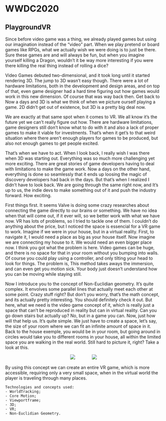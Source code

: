 # WWDC2020

## PlaygroundVR

Since before video game was a thing, we already played games but using our imagination instead of the “video” part. When we play pretend or board games like RPGs, what we actually wish we were doing is to just be there. Sure these games are and will always be fun, but when you imagine yourself killing a Dragon, wouldn’t it be way more interesting if you were there killing the real thing instead of rolling a dice?

Video Games debuted two-dimensional, and it took long until it started rendering 3D. The jump to 3D wasn’t easy though. There were a lot of hardware limitations, both in the development and design areas, and on top of that, even game designer had a hard time figuring out how games would work in this new dimension. Of course that was way back then. Get back to Now a days and 3D is what we think of when we picture ourself playing a game. 2D didn’t get out of existence, but 3D is a pretty big deal now.

We are exactly at that same spot when it comes to VR. We all know it’s the future yet we can’t really figure out how. There are hardware limitations, game designers still don’t know what to do with it and also a lack of proper games to make it viable for investments. That’s when it get’s to that weird situation where there aren’t enough players for games to be produced, but also not enough games to get people excited.

That’s when we have to act. When I look back, I really wish I was there when 3D was starting out. Everything was so much more challenging yet more exciting. There are great stories of game developers having to deal with limitations to make the game work. Now a days on the other hand, everything is done so seamlessly that it ends up loosing the magic of discovery developers had back in the days. But that’s when I realized I didn’t have to look back. We are going through the same right now, and It’s up to us, the indie devs to make something out of it and push the industry forward. How exciting.

First things first. It seems Valve is doing some crazy researches about connecting the game directly to our brains or something. We have no idea when that will come out, if it ever will, so we better work with what we have now. VR has lots of problems, so I tried to tackle one of them. I couldn’t do anything about the price, but I noticed the space is essencial for a VR game to work. Imagine if we were in your house, but in a virtual reality. First, to navigate it, I would need a place as big as your house itself. Now imagine we are connecting my house to it. We would need an even bigger place now. I think you got what the problem is here. Video games can be huge, and there is no space for that in your room without you bumping into walls. Of course you could play using a controller, and only tilting your head to look for things. The problem is, This method takes aways the immersion, and can even get you motion sick. Your body just doesn’t understand how you can be moving while staying still.

Now I introduce you to the concept of Non-Euclidian geometry. It’s quite complex. It envolves some parallel lines that actually meet each other at some point. Crazy stuff right? But don’t you worry, that’s the math concept, and its actually pretty interesting. You should definitely check it out. But here, what we need is the video game concept of it, which is really just a space that can’t be reproduced in reality but can in virtual reality. Can you go down stairs but actually up? No, but in a game you can. Now, just how will that help us. It’s quite simple. We just have to create a space, let’s say, the size of your room where we can fit an infinite amount of space in it. Back to the house exemple, you would be in your room, but going around in circles would take you to different rooms in your house, all within the limited space you are walking in the real world. Still hard to picture it, right? Take a look at this.

<p align="center">
<img src="https://media.giphy.com/media/lna65Q4FeTIvKmLJsr/giphy.gif" style="padding: 0 25px;"> <img src="https://media.giphy.com/media/XeGyZqpyVXc4QCrCnB/giphy.gif" style="padding: 0 25px;">
</p>

By using this concept we can create an entire VR game, which is more accessible, requiring only a very small space, when in the virtual world the player is traveling through many places.

    Technologies and concepts used:
    - WorldTracking;
    - Core Motion;
    - Viewportframe;
    - 3D;
    - VR;
    - Non-Euclidian Geometry.
